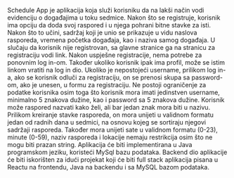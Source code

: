 Schedule App je aplikacija koja služi korisniku da na lakši način vodi evidenciju o događajima u toku sedmice. Nakon što se registruje, korisnik ima opciju da doda svoj raspored i u njega pohrani bitne stavke za isti. Nakon što to učini, sadržaj koji je unio se prikazuje u vidu naslova rasporeda, vremena početka događaja, kao i naziva samog događaja. U slučaju da korisnik nije registrovan, sa glavne stranice ga na stranicu za registraciju vodi link. Nakon uspješne registracije, nema potrebe za ponovnim log in-om. Također ukoliko korisnik ipak ima profil, može se istim linkom vratiti na log in dio. Ukoliko je nepostojeći username, prilikom log in-a, ako se korisnik odluči za registraciju, on se prenosi skupa sa password-om, ako je unesen, u formu za registraciju. Ne postoji ograničenje za podatke korisnika osim toga što korisnik mora imati jedinstven username, minimalno 5 znakova dužine, kao i password sa 5 znakova dužine. Korisnik može raspored nazvati kako želi, ali bar jedan znak mora biti u nazivu. Prilikom kreiranje stavke rasporeda, on mora unijeti u validnom formatu jedan od radnih dana u sedmici, na osnovu kojeg se sortiraju njegovi sadržaji rasporeda. Također mora unijeti sate u validnom formatu (0-23), minute (0-59), naziv rasporeda i lokacije nemaju restrikcija osim što ne mogu biti prazan string. Aplikacija će biti implementirana u Java programskom jeziku, koristeći MySql bazu podataka. Backend dio aplikacije će biti iskorišten za idući projekat koji će biti full stack aplikacija pisana u Reactu na frontendu, Java na backendu i sa MySQL bazom podataka.

